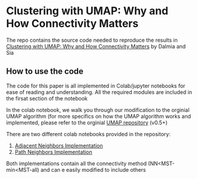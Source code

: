 Clustering with UMAP: Why and How Connectivity Matters
==============================

The repo contains the source code needed to reproduce the results in [Clustering with UMAP: Why and How Connectivity Matters](https://arxiv.org/abs/2108.05525) by Dalmia and Sia

## How to use the code
The code for this paper is all implemented in Colab/jupyter notebooks for ease of reading and understanding. All the required modules are included in the firsat section of the notebook

In the colab notebook, we walk you through our modification to the orginial UMAP algorithm (for more specifics on how the UMAP algorithm works and implemented, please refer to the orginial [UMAP repository](https://github.com/lmcinnes/umap) (v0.5+)

There are two different colab notebooks provided in the repository:
1. [Adjacent Neighbors Implementation](https://github.com/adalmia96/umap-mnn/blob/main/code/UMAP_MNN_Adjacent_Neighbors.ipynb)
2. [Path Neighbors Implementation](https://github.com/adalmia96/umap-mnn/blob/main/code/UMAP_MNN_Path_Neighbors.ipynb)

Both implementations contain all the connectivity method (NN<MST-min<MST-all) and can e easily modified to include others 



